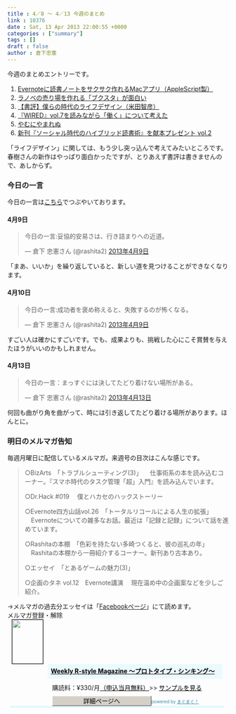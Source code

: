 ```yaml
---
title : 4／8 〜 4／13 今週のまとめ
link : 10376
date : Sat, 13 Apr 2013 22:00:55 +0000
categories : ["summary"]
tags : []
draft : false
author : 倉下忠憲
---
```


今週のまとめエントリーです。

<ol>
<li><a href="https://rashita.net/blog/?p=10327" target="_blank">Evernoteに読書ノートをサクサク作れるMacアプリ（AppleScript製）</a></li>
<li><a href="https://rashita.net/blog/?p=10348" target="_blank">ラノベの売り場を作れる「ブクスタ」が面白い</a></li>
<li><a href="https://rashita.net/blog/?p=10355" target="_blank">【書評】僕らの時代のライフデザイン（米田智彦）</a></li>
<li><a href="https://rashita.net/blog/?p=10360" target="_blank">『WIRED』vol.7を読みながら「働く」について考えた</a></li>
<li><a href="https://rashita.net/blog/?p=10366" target="_blank">やむにやまれぬ</a></li>
<li><a href="https://rashita.net/blog/?p=10370" target="_blank">新刊『ソーシャル時代のハイブリッド読書術』を献本プレゼント vol.2</a></li>
</ol>

「ライフデザイン」に関しては、もう少し突っ込んで考えてみたいところです。春樹さんの新作はやっぱり面白かったですが、とりあえず書評は書きませんので、あしからず。

<h3>今日の一言</h3>
今日の一言は<a href="http://twitter.com/rashita2">こちら</a>でつぶやいております。

<h4>4月9日</h4>
<blockquote class="twitter-tweet" lang="ja"><p>今日の一言:妥協的安易さは、行き詰まりへの近道。</p>&mdash; 倉下 忠憲さん (@rashita2) <a href="https://twitter.com/rashita2/status/321526582156070912">2013年4月9日</a></blockquote>


「まあ、いいか」を繰り返していると、新しい道を見つけることができなくなります。

<h4>4月10日</h4>
<blockquote class="twitter-tweet" lang="ja"><p>今日の一言:成功者を褒め称えると、失敗するのが怖くなる。</p>&mdash; 倉下 忠憲さん (@rashita2) <a href="https://twitter.com/rashita2/status/321772947633229825">2013年4月9日</a></blockquote>


すごい人は確かにすごいです。でも、成果よりも、挑戦した心にこそ賞賛を与えたほうがいいのかもしれません。

<h4>4月13日</h4>
<blockquote class="twitter-tweet" lang="ja"><p>今日の一言：まっすぐには決してたどり着けない場所がある。</p>&mdash; 倉下 忠憲さん (@rashita2) <a href="https://twitter.com/rashita2/status/322925194819813376">2013年4月13日</a></blockquote>


何回も曲がり角を曲がって、時には引き返してたどり着ける場所があります。ほんとに。

<h3>明日のメルマガ告知</h3>
毎週月曜日に配信しているメルマガ。来週号の目次はこんな感じです。
<blockquote>
○BizArts　「トラブルシューティング(3)」
　仕事術系の本を読み込むコーナー。『スマホ時代のタスク管理「超」入門』を読み込んでいます。

○Dr.Hack #019
　僕とハカセのハックストーリー

○Evernote四方山話vol.26　「トータルリコールによる人生の拡張」
　Evernoteについての雑多なお話。最近は「記録と記録」について話を進めています。

○Rashitaの本棚　「色彩を持たない多崎つくると、彼の巡礼の年」
　Rashitaの本棚から一冊紹介するコーナー。新刊あり古本あり。

○エッセイ　「とあるゲームの魅力(3)」

○企画のタネ vol.12　Evernote講演
　現在温め中の企画案などを少しご紹介。
</blockquote>
→メルマガの過去分エッセイは「<a href="http://www.facebook.com/home.php#!/rashitaportal">Facebookページ</a>」にて読めます。

<div style="width:500px;margin-bottom:20px">
<div><div><div>メルマガ登録・解除</div></div></div>
<div><a href="http://www.mag2.com/m/0001185133.html" style="border:none"><img src="http://www.mag2.com/images/MagazineCover/0001185133c.gif" width="70" height="100" style="margin:0 10px;border:#000 1px solid" /></a>
<div style="margin:0 10px 0 92px;height:95px">
<div style="padding:8px 7px;background-color: #ebfaff;font-weight:bold;font-size:14px;line-height:1.2"><a href="http://www.mag2.com/m/0001185133.html" style="color:#000">Weekly R-style Magazine ～プロトタイプ・シンキング～ </a></div>
<div style="padding:10px 0 0 10px">購読料：&yen;330/月<a href="http://www.mag2.com/read/charge.html" style="color:#000">（申込当月無料）</a><span>&gt;&gt;&nbsp;<a href="http://www.mag2.com/sample/0001185133.html" target="_blank" style="color:#000">サンプルを見る</a></span></div><div style="margin:10px 0 0 10px;height:20px"><a href="http://www.mag2.com/m/0001185133.html" style="color:#000;text-decoration:none"><span style="padding:2px 70px;border:#404040 1px solid;border-top-color:#fff;border-left-color:#fff;background-color:#d4d0c8;text-align:center">詳細ページへ</span></a><span style="color:#3f8ba5;font-size:10px">powered by <a href="http://www.mag2.com/" target="_blank" style="color:#3f8ba5">まぐまぐ！</a></span></div></div>
</div>
<div><div><div style="margin:0 7px;padding-left:8px;height:4px;background-color:#dff7ff;font-size:1px">&nbsp;</div></div></div>
</div>